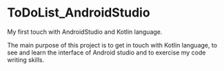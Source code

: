# ToDoList_AndroidStudio

 My first touch with AndroidStudio and Kotlin language.

The main purpose of this project is to get in touch with Kotlin language, to see and learn the interface of Android studio and to exercise my code writing skills.
